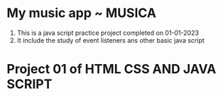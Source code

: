 # My music app ~ MUSICA
1) This is a java script practice project completed on 01-01-2023
2) It include the study of event listeners ans other basic java script
# Project 01 of HTML CSS AND JAVA SCRIPT